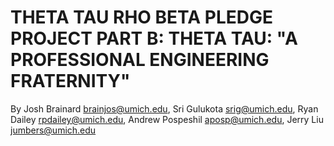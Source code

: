 THETA TAU RHO BETA PLEDGE PROJECT
PART B: THETA TAU: "A PROFESSIONAL ENGINEERING FRATERNITY"
==================
By Josh Brainard <brainjos@umich.edu>, Sri Gulukota <srig@umich.edu>, Ryan Dailey <rpdailey@umich.edu>, 
Andrew Pospeshil <aposp@umich.edu>, Jerry Liu <jumbers@umich.edu>